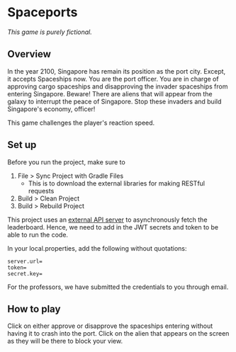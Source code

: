 # Spaceports

_This game is purely fictional._

## Overview

In the year 2100, Singapore has remain its position as the port city. Except, it accepts Spaceships now. You are the port officer. You are in charge of approving cargo spaceships and disapproving the invader spaceships from entering Singapore. Beware! There are aliens that will appear from the galaxy to interrupt the peace of Singapore. Stop these invaders and build Singapore's economy, officer!

This game challenges the player's reaction speed.

## Set up

Before you run the project, make sure to
1. File > Sync Project with Gradle Files
   - This is to download the external libraries for making RESTful requests
1. Build > Clean Project
2. Build > Rebuild Project

This project uses an [external API server](https://github.com/ang-rui-yan/spaceports-leaderboard) to asynchronously fetch the leaderboard. Hence, we need to add in the JWT secrets and token to be able to run the code.

In your local.properties, add the following without quotations:

```
server.url=
token=
secret.key=
```
For the professors, we have submitted the credentials to you through email.

## How to play

Click on either approve or disapprove the spaceships entering without having it to crash into the port. Click on the alien that appears on the screen as they will be there to block your view.

